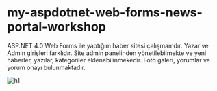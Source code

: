 # my-aspdotnet-web-forms-news-portal-workshop
ASP.NET 4.0 Web Forms ile yaptığım haber sitesi çalışmamdır. Yazar ve Admin girişleri farklıdır. Site admin panelinden yönetilebilmekte ve yeni haberler, yazılar, kategoriler eklenebilinmekedir. Foto galeri, yorumlar ve yorum onayı bulunmaktadır.

![h1](https://github.com/huseyinaydin99/my-aspdotnet-web-forms-news-portal-workshop/assets/16438043/b689f1d3-e345-40ce-87bc-da3118a0681d)
